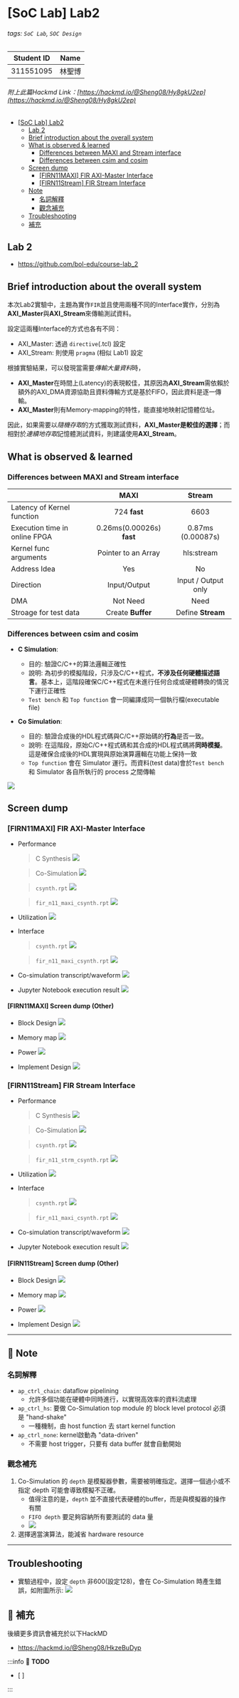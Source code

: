 # [SoC Lab] Lab2
###### tags: `SoC Lab`, `SOC Design`

| Student ID | Name |
|------------|------|
| 311551095  | 林聖博|

###### 附上此篇Hackmd Link：[https://hackmd.io/@Sheng08/Hy8gkU2ep](https://hackmd.io/@Sheng08/Hy8gkU2ep)

- [\[SoC Lab\] Lab2](#soc-lab-lab2)
  - [Lab 2](#lab-2)
  - [Brief introduction about the overall system](#brief-introduction-about-the-overall-system)
  - [What is observed \& learned](#what-is-observed--learned)
    - [Differences between MAXI and Stream interface](#differences-between-maxi-and-stream-interface)
    - [Differences between csim and cosim](#differences-between-csim-and-cosim)
  - [Screen dump](#screen-dump)
    - [\[FIRN11MAXI\] FIR AXI-Master Interface](#firn11maxi-fir-axi-master-interface)
    - [\[FIRN11Stream\] FIR Stream Interface](#firn11stream-fir-stream-interface)
  - [Note](#memo-note)
    - [名詞解釋](#名詞解釋)
    - [觀念補充](#觀念補充)
  - [Troubleshooting](#troubleshooting)
  - [補充](#rocket-補充)


## Lab 2

* https://github.com/bol-edu/course-lab_2


## Brief introduction about the overall system
本次Lab2實驗中，主題為實作`FIR`並且使用兩種不同的Interface實作，分別為**AXI_Master**與**AXI_Stream**來傳輸測試資料。

設定這兩種Interface的方式也各有不同：
 - AXI_Master: 透過 `directive`(.tcl) 設定
 - AXI_Stream: 則使用 `pragma` (相似 Lab1) 設定

根據實驗結果，可以發現當需要*傳輸大量資料*時，
- **AXI_Master**在時間上(Latency)的表現較佳，其原因為**AXI_Stream**需依賴於額外的AXI_DMA資源協助且資料傳輸方式是基於FIFO，因此資料是逐一傳輸。
- **AXI_Master**則有Memory-mapping的特性，能直接地映射記憶體位址。

因此，如果需要以*隨機存取*的方式獲取測試資料，**AXI_Master是較佳的選擇**；而相對於*連續地存取*記憶體測試資料，則建議使用**AXI_Stream**。


## What is observed & learned
### Differences between MAXI and Stream interface
||MAXI|Stream|
|-|:----:|:------:|
|Latency of Kernel function|724 **fast**|6603|
|Execution time in online FPGA| 0.26ms(0.00026s) **fast**| 0.87ms (0.00087s)|
|Kernel func arguments|Pointer to an Array|hls:stream|
|Address Idea|Yes|No|
|Direction|Input/Output|Input / Output only|
|DMA|Not Need|Need|
|Stroage for test data|Create **Buffer**|Define **Stream**|


### Differences between csim and cosim
- **C Simulation**:
    - 目的: 驗證C/C++的算法邏輯正確性
    - 說明: 為初步的模擬階段，只涉及C/C\++程式，**不涉及任何硬體描述語言**。基本上，這階段確保C/C\++程式在未進行任何合成或硬體轉換的情況下運行正確性
    - `Test bench` 和 `Top function` 會一同編譯成同一個執行檔(executable file)

- **Co Simulation**:
    - 目的: 驗證合成後的HDL程式碼與C/C++原始碼的**行為**是否一致。
    - 說明: 在這階段，原始C/C++程式碼和其合成的HDL程式碼將**同時模擬**。這是確保合成後的HDL實現與原始演算邏輯在功能上保持一致
    - `Top function` 會在 Simulator 運行。而資料(test data)會於`Test bench` 和 Simulator 各自所執行的 process 之間傳輸

![](https://i.imgur.com/M8aV45B.png)


## Screen dump

### [FIRN11MAXI] FIR AXI-Master Interface
* Performance
    > C Synthesis
    > ![](https://i.imgur.com/QLlWymn.png)

    > Co-Simulation
    > ![](https://i.imgur.com/zee4soq.png)

    > `csynth.rpt`
    > ![](https://i.imgur.com/Bp1oAwo.png)

    > `fir_n11_maxi_csynth.rpt`
    > ![](https://i.imgur.com/BDfxyfz.png)

* Utilization
    ![](https://i.imgur.com/6UuLwhk.png)

* Interface
    > `csynth.rpt`
    > ![](https://i.imgur.com/ryi7JPp.png)

    > `fir_n11_maxi_csynth.rpt`
    > ![](https://i.imgur.com/KQj5qgh.png)

* Co-simulation transcript/waveform
    ![](https://i.imgur.com/ISyvpz2.png)

* Jupyter Notebook execution result
    ![](https://i.imgur.com/6z0pFJQ.png)

#### [FIRN11MAXI] Screen dump (Other)
* Block Design
    ![](https://i.imgur.com/LTTtrIF.png)

* Memory map
    ![](https://i.imgur.com/jb4zTHG.png)

* Power
    ![](https://i.imgur.com/MAsLT1u.png)

* Implement Design
    ![](https://i.imgur.com/lmfYvA8.png)


### [FIRN11Stream] FIR Stream Interface
* Performance
    > C Synthesis
    > ![](https://i.imgur.com/OslNejj.png)

    > Co-Simulation
    > ![](https://i.imgur.com/9mEK3fJ.png)

    > `csynth.rpt`
    > ![](https://i.imgur.com/WyOs2YT.png)

    > `fir_n11_strm_csynth.rpt`
    > ![](https://i.imgur.com/jfnZrlm.png)

* Utilization
    ![](https://i.imgur.com/jKwrY7P.png)

* Interface
    > `csynth.rpt`
    > ![](https://i.imgur.com/Thv9NYw.png)

    > `fir_n11_maxi_csynth.rpt`
    > ![](https://i.imgur.com/SsPGMxw.png)

* Co-simulation transcript/waveform
    ![](https://i.imgur.com/grDO8Y4.png)

* Jupyter Notebook execution result
    ![](https://i.imgur.com/byAhbTS.png)

#### [FIRN11Stream] Screen dump (Other)
* Block Design
    ![](https://i.imgur.com/ssd1SUw.png)

* Memory map
    ![](https://i.imgur.com/6yAtZ3q.png)

* Power
    ![](https://i.imgur.com/PVpJZMb.png)

* Implement Design
    ![](https://i.imgur.com/xkfNm2e.png)

---

## :memo: Note

### 名詞解釋
- `ap_ctrl_chain`: dataflow pipelining
    - 允許多個功能在硬體中同時進行，以實現高效率的資料流處理
- `ap_ctrl_hs`: 要做 Co-Simulation top module 的 block level protocol 必須是 "hand-shake"
    - 一種機制，由 host function 去 start kernel function
- `ap_ctrl_none`: kernel啟動為 "data-driven"
    - 不需要 host trigger，只要有 data buffer 就會自動開始

### 觀念補充
1. Co-Simulation 的 `depth` 是模擬器參數，需要被明確指定。選擇一個過小或不指定 depth 可能會導致模擬不正確。
    - 值得注意的是，`depth` 並不直接代表硬體的buffer，而是與模擬器的操作有關
    - `FIFO depth` 要足夠容納所有要測試的 data 量
    - ![](https://i.imgur.com/XQVROtj.png)
2. 選擇適當演算法，能減省 hardware resource

---

## Troubleshooting
* 實驗過程中，設定 `depth` 非600(設定128)，會在 Co-Simulation 時產生錯誤，如附圖所示:
    ![](https://i.imgur.com/EtcgYj2.png)

## :rocket: **補充**
後續更多資訊會補充於以下HackMD
* https://hackmd.io/@Sheng08/HkzeBuDyp

:::info
:pushpin: **TODO**
- [ ]

:::

<!--
frame? 如何聽過熟
axi master stream?
waveform看deadlock
deadlock原理
除法資源多
repicat線路？
不知道loop多少 難合成
看快影片
-->